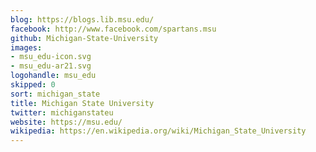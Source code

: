 ```yaml
---
blog: https://blogs.lib.msu.edu/
facebook: http://www.facebook.com/spartans.msu
github: Michigan-State-University
images:
- msu_edu-icon.svg
- msu_edu-ar21.svg
logohandle: msu_edu
skipped: 0
sort: michigan_state
title: Michigan State University
twitter: michiganstateu
website: https://msu.edu/
wikipedia: https://en.wikipedia.org/wiki/Michigan_State_University
---
```

